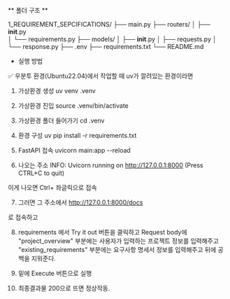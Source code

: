 ** 폴더 구조 **

1_REQUIREMENT_SEPCIFICATIONS/
 ├── main.py 
 ├── routers/ 
 │ ├── __init__.py  
 │ └── requirements.py 
 ├── models/ 
 │ ├── __init__.py 
 │ ├── requests.py 
 │ └── response.py 
 ├── .env 
 ├── requirements.txt 
 └── README.md

 * 실행 방법

✅ 우분투 환경(Ubuntu22.04)에서 작업할 때
uv가 깔려있는 환경이라면

1) 가상환경 생성
uv venv .venv

2) 가상환경 진입
source .venv/bin/activate

3) 가상환경 폴더 들어가기
cd .venv

4) 환경 구성
uv pip install -r requirements.txt

5) FastAPI 접속
uvicorn main:app --reload 

6) 나오는 주소
INFO:     Uvicorn running on http://127.0.0.1:8000 (Press CTRL+C to quit)

이게 나오면 Ctrl+ 좌글릭으로 접속

7) 그러면 그 주소에서 
http://127.0.0.1:8000/docs

로 접속하고

8) requirements 에서 Try it out 버튼을 클릭하고
Request body에
"project_overview" 부분에는 사용자가 입력하는 프로젝트 정보를 입력해주고
"existing_requirements" 부분에는 요구사항 명세서 정보를 입력해주고
뒤에 공백을 지워준다.

9) 밑에 Execute 버튼으로 실행

10) 최종결과물 200으로 뜨면 정상작동.